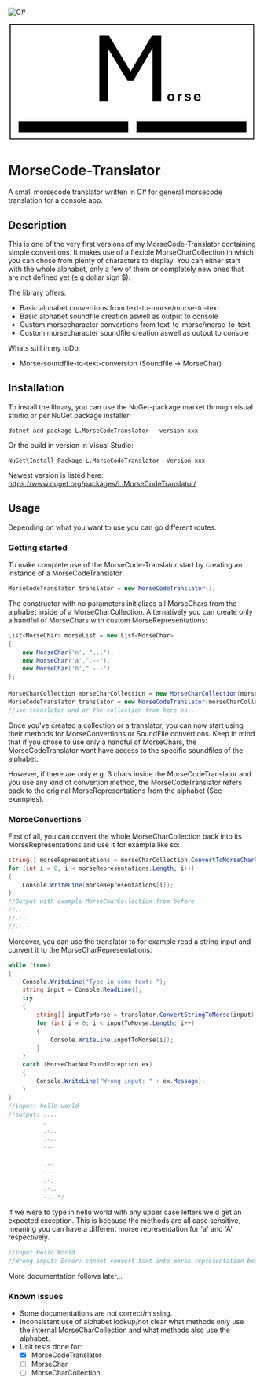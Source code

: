 ![C#](https://img.shields.io/badge/c%23-%23239120.svg?style=for-the-badge&logo=csharp&logoColor=white)

![alt text](https://github.com/Lukbes1/Morsecode-Translator/blob/main/MorseIcon.png?raw=true)
# MorseCode-Translator
A small morsecode translator written in C# for general morsecode translation for a console app.

## Description
This is one of the very first versions of my MorseCode-Translator containing simple convertions.
It makes use of a flexible MorseCharCollection in which you can chose from plenty of characters to display.
You can either start with the whole alphabet, only a few of them or completely new ones that are not defined yet (e.g dollar sign $).

The library offers:
- Basic alphabet convertions from text-to-morse/morse-to-text
- Basic alphabet soundfile creation aswell as output to console
- Custom morsecharacter convertions from text-to-morse/morse-to-text
- Custom morsecharacter soundfile creation aswell as output to console

Whats still in my toDo:
+ Morse-soundfile-to-text-conversion (Soundfile -> MorseChar)

## Installation
To install the library, you can use the NuGet-package market through visual studio or per NuGet package installer:
```console
dotnet add package L.MorseCodeTranslator --version xxx
```
Or the build in version in Visual Studio:
```console
NuGet\Install-Package L.MorseCodeTranslator -Version xxx
```
Newest version is listed here: https://www.nuget.org/packages/L.MorseCodeTranslator/
## Usage
Depending on what you want to use you can go different routes. 

### Getting started
To make complete use of the MorseCode-Translator start by creating an instance of a MorseCodeTranslator:
```csharp
MorseCodeTranslator translator = new MorseCodeTranslator();
```
The constructor with no parameters initializes all MorseChars from the alphabet inside of a MorseCharCollection.
Alternatively you can create only a handful of MorseChars with custom MorseRepresentations:
```csharp
List<MorseChar> morseList = new List<MorseChar>
{
    new MorseChar('n', "..."),
    new MorseChar('a',".--"),
    new MorseChar('h',".-.-")
};

MorseCharCollection morseCharCollection = new MorseCharCollection(morseList);
MorseCodeTranslator translator = new MorseCodeTranslator(morseCharCollection);
//use translator and or the collection from here on...
```
Once you've created a collection or a translator, you can now start using their methods for MorseConvertions or SoundFile convertions.
Keep in mind that if you chose to use only a handful of MorseChars, the MorseCodeTranslator wont have access to the specific soundfiles of the alphabet.

However, if there are only e.g. 3 chars inside the MorseCodeTranslator and you use any kind of convertion method, the MorseCodeTranslator refers back to the original MorseRepresentations from the alphabet (See examples).

### MorseConvertions
First of all, you can convert the whole MorseCharCollection back into its MorseRepresentations and use it for example like so:
```csharp
string[] morseRepresentations = morseCharCollection.ConvertToMorseCharRepresentation();
for (int i = 0; i < morseRepresentations.Length; i++)
{
    Console.WriteLine(morseRepresentations[i]);
}	
//Output with example MorseCharCollection from before
//...
//.--
//.-.-
```
Moreover, you can use the translator to for example read a string input and convert it to the MorseCharRepresentations:
```csharp
while (true)
{
    Console.WriteLine("Type in some text: ");
    string input = Console.ReadLine();
    try
    {
        string[] inputToMorse = translator.ConvertStringToMorse(input);
        for (int i = 0; i < inputToMorse.Length; i++)
        {
            Console.WriteLine(inputToMorse[i]);
        }
    }
    catch (MorseCharNotFoundException ex)
    {
        Console.WriteLine("Wrong input: " + ex.Message);
    }
}
//input: hello world
/*output: ....
          .
          .-..
          .-..
          ---
        
          .--
          ---
          .-.
          .-..
          -.. */
```
If we were to type in hello world with any upper case letters we'd get an expected exception. This is because the methods are all case sensitive, meaning you can have a different morse representation for 'a' and 'A' respectively.
```csharp
//input Hello World
//Wrong input: Error: cannot convert text into morse-representation because there are characters that were not defined yet
```

More documentation follows later...

### Known issues
- Some documentations are not correct/missing.
- Inconsistent use of alphabet lookup/not clear what methods only use the internal MorseCharCollection and what methods also use the alphabet.
- Unit tests done for:
   + [x] MorseCodeTranslator
   + [ ] MorseChar
   + [ ] MorseCharCollection

